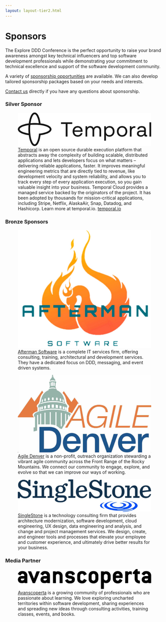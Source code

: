 ```yaml
---
layout: layout-tier2.html
---
```

<div class="section hero sponsors"></div>
<div class="container sponsors-page">
    <div class="col-lg-6 col-lg-offset-3">
        <h1 class="text-center">Sponsors</h1>
        <p>The Explore DDD Conference is the perfect opportunity to raise your brand awareness amongst key technical influencers and top software development professionals while demonstrating your commitment to technical excellence and support of the software development community.</p>
        <p>A variety of <a href="Explore DDD 2024 Sponsorship Opportunities-v2.pdf">sponsorship opportunities</a> are available. We can also develop tailored sponsorship packages based on your needs and interests.</p>
        <p><a href="mailto:contact@exploreddd.com">Contact us</a> directly if you have any questions about sponsorship.</p>
        <h3 class="text-center">Silver Sponsor</h3>
        <figure>
            <a href="https://temporal.io">
                <img src="../img/logos/sponsor-temporal.png" class="temporal">
            </a>
            <figcaption><a href="https://temporal.io">Temporal</a> is an open source durable execution platform that abstracts away the complexity of building scalable, distributed applications and lets developers focus on what matters – delivering reliable applications, faster. It improves meaningful engineering metrics that are directly tied to revenue, like development velocity and system reliability, and allows you to track every step of every application execution, so you gain valuable insight into your business. Temporal Cloud provides a managed service backed by the originators of the project. It has been adopted by thousands for mission-critical applications, including Stripe, Netflix, AlaskaAir, Snap, Datadog, and Hashicorp. Learn more at temporal.io. <a href="https://temporal.io">temporal.io</a></figcaption>
        </figure>
        <h3 class="text-center">Bronze Sponsors</h3>
        <figure>
            <a href="https://www.aftermansoftware.com">
                <img src="../img/logos/sponsor-afterman.jpg" class="afterman">
            </a>
            <figcaption><a href="https://www.aftermansoftware.com">Afterman Software</a> is a complete IT services firm, offering consulting, training, architectural and development services. They have a dedicated focus on DDD, messaging, and event driven systems.</figcaption>
        </figure>
        <figure>
            <a href="https://www.agiledenver.org/">
                <img src="../img/logos/sponsor-agile-denver.jpg" class="agile-denver">
            </a>
            <figcaption><a href="https://www.agiledenver.org/">Agile Denver</a> is a non-profit, outreach organization stewarding a vibrant agile community across the Front Range of the Rocky Mountains. We connect our community to engage, explore, and evolve so that we can improve our ways of working.</figcaption>
        </figure>
        <figure>
            <a href="https://www.singlestoneconsulting.com/">
                <img src="../img/logos/sponsor-singlestone.jpg" class="singlestone">
            </a>
            <figcaption><a href="https://www.singlestoneconsulting.com/">SingleStone</a> is a technology consulting firm that provides architecture modernization, software development, cloud engineering, UX design, data engineering and analysis, and change and project management services. We design, create, and engineer tools and processes that elevate your employee and customer experience, and ultimately drive better results for your business.</figcaption>
        </figure>
        <h3 class="text-center">Media Partner</h3>
        <figure>
            <a href="https://www.avanscoperta.it/en/?utm_source=sito&utm_medium=mention&utm_campaign=sponsorship">
                <img src="../img/logos/sponsor-avanscoperta.png" class="avanscoperta">
            </a>
            <figcaption><a href="https://www.avanscoperta.it/en/?utm_source=sito&utm_medium=mention&utm_campaign=sponsorship">Avanscoperta</a> is a growing community of professionals who are passionate about learning. We love exploring uncharted territories within software development, sharing experiences and spreading new ideas through consulting activities, training classes, events, and books.</figcaption>
        </figure>
    </div>
</div>